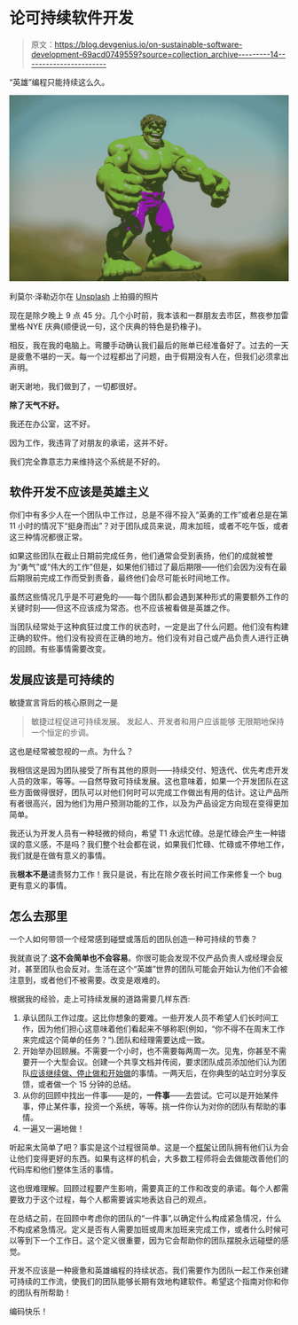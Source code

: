 # 论可持续软件开发

> 原文：<https://blog.devgenius.io/on-sustainable-software-development-69acd0749559?source=collection_archive---------14----------------------->

“英雄”编程只能持续这么久。

![](img/657f664d43561366889f92d98effc1c7.png)

利莫尔·泽勒迈尔在 [Unsplash](https://unsplash.com/s/photos/falied-superhero?utm_source=unsplash&utm_medium=referral&utm_content=creditCopyText) 上拍摄的照片

现在是除夕晚上 9 点 45 分。几个小时前，我本该和一群朋友去市区，熬夜参加雷里格·NYE 庆典(顺便说一句，这个庆典的特色是扔橡子)。

相反，我在我的电脑上。弯腰手动确认我们最后的账单已经准备好了。过去的一天是疲惫不堪的一天。每一个过程都出了问题，由于假期没有人在，但我们必须拿出声明。

谢天谢地，我们做到了，一切都很好。

**除了天气不好。**

我还在办公室，这不好。

因为工作，我违背了对朋友的承诺，这并不好。

我们完全靠意志力来维持这个系统是不好的。

## 软件开发不应该是英雄主义

你们中有多少人在一个团队中工作过，总是不得不投入“英勇的工作”或者总是在第 11 小时的情况下“挺身而出”？对于团队成员来说，周末加班，或者不吃午饭，或者这三种情况都很正常。

如果这些团队在截止日期前完成任务，他们通常会受到表扬，他们的成就被誉为“勇气”或“伟大的工作”但是，如果他们错过了最后期限——他们会因为没有在最后期限前完成工作而受到责备，最终他们会尽可能长时间地工作。

虽然这些情况几乎是不可避免的——每个团队都会遇到某种形式的需要额外工作的关键时刻——但这不应该成为常态。也不应该被看做是英雄之作。

当团队经常处于这种疯狂过度工作的状态时，一定是出了什么问题。他们没有构建正确的软件。他们没有投资在正确的地方。他们没有对自己或产品负责人进行正确的回顾。有些事情需要改变。

## 发展应该是可持续的

敏捷宣言背后的核心原则之一是

> 敏捷过程促进可持续发展。
> 发起人、开发者和用户应该能够
> 无限期地保持一个恒定的步调。

这也是经常被忽视的一点。为什么？

我相信这是因为团队接受了所有其他的原则——持续交付、短迭代、优先考虑开发人员的效率，等等。—自然导致可持续发展。这也意味着，如果一个开发团队在这些方面做得很好，团队可以对他们何时可以完成工作做出有用的估计。这让产品所有者很高兴，因为他们为用户预测功能的工作，以及为产品设定方向现在变得更加简单。

我还认为开发人员有一种轻微的倾向，希望 T1 永远忙碌。总是忙碌会产生一种错误的意义感，不是吗？我们整个社会都在说，如果我们忙碌、忙碌或不停地工作，我们就是在做有意义的事情。

我**根本不是**谴责努力工作！我只是说，有比在除夕夜长时间工作来修复一个 bug 更有意义的事情。

## 怎么去那里

一个人如何带领一个经常感到碰壁或落后的团队创造一种可持续的节奏？

我就直说了:**这不会简单也不会容易**。你很可能会发现不仅产品负责人或经理会反对，甚至团队也会反对。生活在这个“英雄”世界的团队可能会开始认为他们不会被注意到，或者他们不被需要。改变是艰难的。

根据我的经验，走上可持续发展的道路需要几样东西:

1.  承认团队工作过度。这比你想象的要难。一些开发人员不希望人们长时间工作，因为他们担心这意味着他们看起来不够称职(例如，“你不得不在周末工作来完成这个简单的任务？”).团队和经理需要达成一致。
2.  开始举办回顾展。不需要一个小时，也不需要每两周一次。见鬼，你甚至不需要开一个大型会议。创建一个共享文档并传阅，要求团队成员添加他们认为团队[应该继续做、停止做和开始做](https://www.mountaingoatsoftware.com/blog/a-simple-way-to-run-a-sprint-retrospective)的事情。一两天后，在你典型的站立时分享反馈，或者做一个 15 分钟的总结。
3.  从你的回顾中找出一件事——是的，**一件事**——去尝试。它可以是开始某件事，停止某件事，投资一个系统，等等。挑一件你认为对你的团队有帮助的事情。
4.  一遍又一遍地做！

听起来太简单了吧？事实是这个过程很简单。这是一个[框架](https://medium.com/dev-genius/how-to-introduce-kaizen-to-your-software-development-team-41c764bec5c6)让团队拥有他们认为会让他们变得更好的东西。如果有这样的机会，大多数工程师将会去做能改善他们的代码库和他们整体生活的事情。

这也很难理解。回顾过程要产生影响，需要真正的工作和改变的承诺。每个人都需要致力于这个过程，每个人都需要诚实地表达自己的观点。

在总结之前，在回顾中考虑你的团队的“一件事”,以确定什么构成紧急情况，什么不构成紧急情况。定义是否有人需要加班或周末加班来完成工作，或者什么时候可以等到下一个工作日。这个定义很重要，因为它会帮助你的团队摆脱永远碰壁的感觉。

开发不应该是一种疲惫和英雄编程的持续状态。我们需要作为团队一起工作来创建可持续的工作流，使我们的团队能够长期有效地构建软件。希望这个指南对你和你的团队有所帮助！

编码快乐！